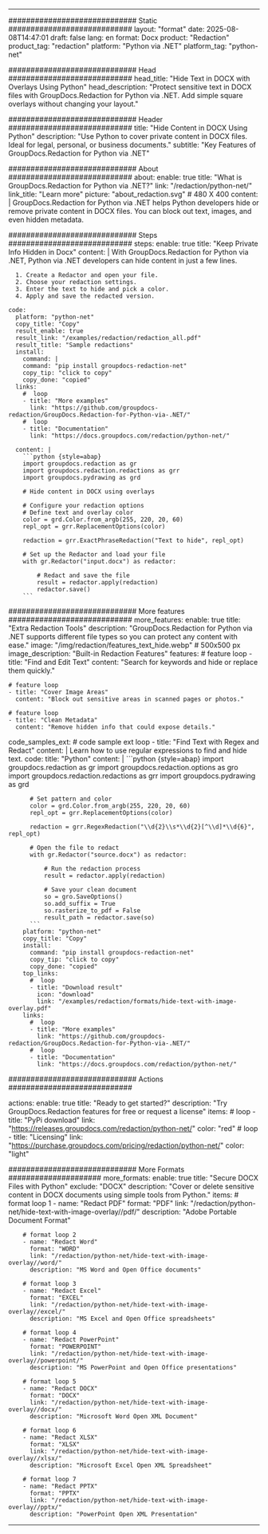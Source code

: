 
---
############################# Static ############################
layout: "format"
date:  2025-08-08T14:47:01
draft: false
lang: en
format: Docx
product: "Redaction"
product_tag: "redaction"
platform: "Python via .NET"
platform_tag: "python-net"

############################# Head ############################
head_title: "Hide Text in DOCX with Overlays Using Python"
head_description: "Protect sensitive text in DOCX files with GroupDocs.Redaction for Python via .NET. Add simple square overlays without changing your layout."

############################# Header ############################
title: "Hide Content in DOCX Using Python" 
description: "Use Python to cover private content in DOCX files. Ideal for legal, personal, or business documents."
subtitle: "Key Features of GroupDocs.Redaction for Python via .NET" 

############################# About ############################
about:
    enable: true
    title: "What is GroupDocs.Redaction for Python via .NET?"
    link: "/redaction/python-net/"
    link_title: "Learn more"
    picture: "about_redaction.svg" # 480 X 400
    content: |
       GroupDocs.Redaction for Python via .NET helps Python developers hide or remove private content in DOCX files. You can block out text, images, and even hidden metadata.

############################# Steps ############################
steps:
    enable: true
    title: "Keep Private Info Hidden in Docx"
    content: |
      With GroupDocs.Redaction for Python via .NET, Python via .NET developers can hide content in just a few lines.
      
      1. Create a Redactor and open your file.
      2. Choose your redaction settings.
      3. Enter the text to hide and pick a color.
      4. Apply and save the redacted version.
   
    code:
      platform: "python-net"
      copy_title: "Copy"
      result_enable: true
      result_link: "/examples/redaction/redaction_all.pdf"
      result_title: "Sample redactions"
      install:
        command: |
        command: "pip install groupdocs-redaction-net"
        copy_tip: "click to copy"
        copy_done: "copied"
      links:
        #  loop
        - title: "More examples"
          link: "https://github.com/groupdocs-redaction/GroupDocs.Redaction-for-Python-via-.NET/"
        #  loop
        - title: "Documentation"
          link: "https://docs.groupdocs.com/redaction/python-net/"
          
      content: |
        ```python {style=abap}
        import groupdocs.redaction as gr
        import groupdocs.redaction.redactions as grr
        import groupdocs.pydrawing as grd

        # Hide content in DOCX using overlays

        # Configure your redaction options
        # Define text and overlay color
        color = grd.Color.from_argb(255, 220, 20, 60)
        repl_opt = grr.ReplacementOptions(color)
                
        redaction = grr.ExactPhraseRedaction("Text to hide", repl_opt)

        # Set up the Redactor and load your file
        with gr.Redactor("input.docx") as redactor:

            # Redact and save the file
            result = redactor.apply(redaction)
            redactor.save()
        ```            


############################# More features ############################
more_features:
  enable: true
  title: "Extra Redaction Tools"
  description: "GroupDocs.Redaction for Python via .NET supports different file types so you can protect any content with ease."
  image: "/img/redaction/features_text_hide.webp" # 500x500 px
  image_description: "Built-in Redaction Features"
  features:
    # feature loop
    - title: "Find and Edit Text"
      content: "Search for keywords and hide or replace them quickly."

    # feature loop
    - title: "Cover Image Areas"
      content: "Block out sensitive areas in scanned pages or photos."

    # feature loop
    - title: "Clean Metadata"
      content: "Remove hidden info that could expose details."
      
  code_samples_ext:
    # code sample ext loop
    - title: "Find Text with Regex and Redact"
      content: |
        Learn how to use regular expressions to find and hide text.
      code:
        title: "Python"
        content: |
          ```python {style=abap}
          import groupdocs.redaction as gr
          import groupdocs.redaction.options as gro
          import groupdocs.redaction.redactions as grr
          import groupdocs.pydrawing as grd

          # Set pattern and color
          color = grd.Color.from_argb(255, 220, 20, 60)
          repl_opt = grr.ReplacementOptions(color)

          redaction = grr.RegexRedaction("\\d{2}\\s*\\d{2}[^\\d]*\\d{6}", repl_opt)

          # Open the file to redact
          with gr.Redactor("source.docx") as redactor:

              # Run the redaction process
              result = redactor.apply(redaction)

              # Save your clean document
              so = gro.SaveOptions()
              so.add_suffix = True
              so.rasterize_to_pdf = False
              result_path = redactor.save(so)
          ```
        platform: "python-net"
        copy_title: "Copy"
        install:
          command: "pip install groupdocs-redaction-net"
          copy_tip: "click to copy"
          copy_done: "copied"
        top_links:
          #  loop
          - title: "Download result"
            icon: "download"
            link: "/examples/redaction/formats/hide-text-with-image-overlay.pdf"
        links:
          #  loop
          - title: "More examples"
            link: "https://github.com/groupdocs-redaction/GroupDocs.Redaction-for-Python-via-.NET/"
          #  loop
          - title: "Documentation"
            link: "https://docs.groupdocs.com/redaction/python-net/"


############################# Actions ############################

actions:
  enable: true
  title: "Ready to get started?"
  description: "Try GroupDocs.Redaction features for free or request a license"
  items:
    #  loop
    - title: "PyPi download"
      link: "https://releases.groupdocs.com/redaction/python-net/"
      color: "red"
        #  loop
    - title: "Licensing"
      link: "https://purchase.groupdocs.com/pricing/redaction/python-net/"
      color: "light"


############################# More Formats #####################
more_formats:
    enable: true
    title: "Secure DOCX Files with Python"
    exclude: "DOCX"
    description: "Cover or delete sensitive content in DOCX documents using simple tools from Python."
    items: 
        # format loop 1
        - name: "Redact PDF"
          format: "PDF"
          link: "/redaction/python-net/hide-text-with-image-overlay//pdf/"
          description: "Adobe Portable Document Format"

        # format loop 2
        - name: "Redact Word"
          format: "WORD"
          link: "/redaction/python-net/hide-text-with-image-overlay//word/"
          description: "MS Word and Open Office documents"
          
        # format loop 3
        - name: "Redact Excel"
          format: "EXCEL"
          link: "/redaction/python-net/hide-text-with-image-overlay//excel/"
          description: "MS Excel and Open Office spreadsheets"

        # format loop 4
        - name: "Redact PowerPoint"
          format: "POWERPOINT"
          link: "/redaction/python-net/hide-text-with-image-overlay//powerpoint/"
          description: "MS PowerPoint and Open Office presentations"

        # format loop 5
        - name: "Redact DOCX"
          format: "DOCX"
          link: "/redaction/python-net/hide-text-with-image-overlay//docx/"
          description: "Microsoft Word Open XML Document"
          
        # format loop 6
        - name: "Redact XLSX"
          format: "XLSX"
          link: "/redaction/python-net/hide-text-with-image-overlay//xlsx/"
          description: "Microsoft Excel Open XML Spreadsheet"
          
        # format loop 7
        - name: "Redact PPTX"
          format: "PPTX"
          link: "/redaction/python-net/hide-text-with-image-overlay//pptx/"
          description: "PowerPoint Open XML Presentation"


---